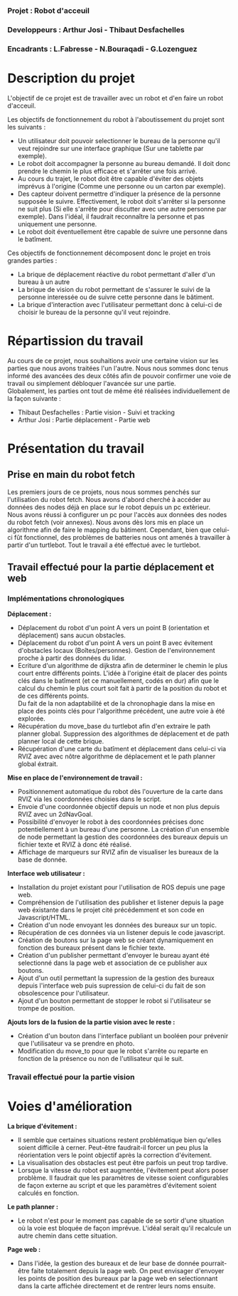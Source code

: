 ### Projet : Robot d'acceuil 

### Developpeurs : Arthur Josi - Thibaut Desfachelles 

### Encadrants : L.Fabresse - N.Bouraqadi - G.Lozenguez

Description du projet
==
L'objectif de ce projet est de travailler avec un robot et d'en faire un robot d'acceuil.  

Les objectifs de fonctionnement du robot à l'aboutissement du projet sont les suivants :  

- Un utilisateur doit pouvoir selectionner le bureau de la personne qu'il veut rejoindre sur une interface graphique (Sur une tablette par exemple).  
- Le robot doit accompagner la personne au bureau demandé. Il doit donc prendre le chemin le plus efficace et s'arrêter une fois arrivé.  
- Au cours du trajet, le robot doit être capable d'éviter des objets imprévus à l'origine (Comme une personne ou un carton par exemple).  
- Des capteur doivent permettre d'indiquer la présence de la personne supposée le suivre. Effectivement, le robot doit s'arrêter si la personne ne suit plus (Si elle s'arrête pour discutter avec une autre personne par exemple). Dans l'idéal, il faudrait reconnaître la personne et pas uniquement une personne.  
- Le robot doit éventuellement être capable de suivre une personne dans le batîment.  

Ces objectifs de fonctionnement décomposent donc le projet en trois grandes parties :  

- La brique de déplacement réactive du robot permettant d'aller d'un bureau à un autre  
- La brique de vision du robot permettant de s'assurer le suivi de la personne interessée ou de suivre cette personne dans le bâtiment.  
- La brique d'interaction avec l'utilisateur permettant donc à celui-ci de choisir le bureau de la personne qu'il veut rejoindre.  

Répartission du travail
==
Au cours de ce projet, nous souhaitions avoir une certaine vision sur les parties que nous avons traitées l'un l'autre. Nous nous sommes donc tenus informé des avancées des deux côtés afin de pouvoir confirmer une voie de travail ou simplement débloquer l'avancée sur une partie.  
Globalement, les parties ont tout de même été réalisées individuellement de la façon suivante :  
- Thibaut Desfachelles : Partie vision - Suivi et tracking  
- Arthur Josi : Partie déplacement - Partie web  

Présentation du travail
==

## Prise en main du robot fetch 

Les premiers jours de ce projets, nous nous sommes penchés sur l'utilisation du robot fetch. Nous avons d'abord cherché à accéder au données des nodes déjà en place sur le robot depuis un pc extèrieur.  
Nous avons réussi à configurer un pc pour l'accès aux données des nodes du robot fetch (voir annexes).
Nous avons dès lors mis en place un algorithme afin de faire le mapping du bâtiment. Cependant, bien que celui-ci fût fonctionnel, des problèmes de batteries nous ont amenés à travailler à partir d'un turtlebot. Tout le travail a été effectué avec le turtlebot.  

## Travail effectué pour la partie déplacement et web 

### Implémentations chronologiques    

**Déplacement :**  
- Déplacement du robot d'un point A vers un point B (orientation et déplacement) sans aucun obstacles.
- Déplacement du robot d'un point A vers un point B avec évitement d'obstacles locaux (Boîtes/personnes). Gestion de l'environnement proche à partir des données du lidar.  
- Ecriture d'un algorithme de dijkstra afin de determiner le chemin le plus court entre différents points. L'idée à l'origine était de placer des points clés dans le batîment (et ce manuellement, codés en dur) afin que le calcul du chemin le plus court soit fait à partir de la position du robot et de ces différents points.  
Du fait de la non adaptabilité et de la chronophagie dans la mise en place des points clés pour l'algorithme précédent, une autre voie à été explorée.  
- Récupération du move_base du turtlebot afin d'en extraire le path planner global. Suppression des algorithmes de déplacement et de path planner local de cette brique.  
- Récupération d'une carte du batîment et déplacement dans celui-ci via RVIZ avec avec nôtre algorithme de déplacement et le path planner global éxtrait.  

**Mise en place de l'environnement de travail :**  
- Positionnement automatique du robot dès l'ouverture de la carte dans RVIZ via les coordonnées choisies dans le script.  
- Envoie d'une coordonnée objectif depuis un node et non plus depuis RVIZ avec un 2dNavGoal. 
- Possibilité d'envoyer le robot à des coordonnées précises donc potentiellement à un bureau d'une personne. La création d'un ensemble de node permettant la gestion des coordonnées des bureaux depuis un fichier texte et RVIZ à donc été réalisé.
- Affichage de marqueurs sur RVIZ afin de visualiser les bureaux de la base de donnée. 

**Interface web utilisateur :**  
- Installation du projet existant pour l'utilisation de ROS depuis une page web.  
- Compréhension de l'utilisation des publisher et listener depuis la page web éxistante dans le projet cité précédemment et son code en Javascript/HTML.  
- Création d'un node envoyant les données des bureaux sur un topic.  
- Récupération de ces données via un listener depuis le code javascript.  
- Création de boutons sur la page web se créant dynamiquement en fonction des bureaux présent dans le fichier texte.  
- Création d'un publisher permettant d'envoyer le bureau ayant été selectionné dans la page web et association de ce publisher aux boutons.  
- Ajout d'un outil permettant la supression de la gestion des bureaux depuis l'interface web puis supression de celui-ci du fait de son obsolescence pour l'utilisateur.  
- Ajout d'un bouton permettant de stopper le robot si l'utilisateur se trompe de position.  

**Ajouts lors de la fusion de la partie vision avec le reste :**
- Création d'un bouton dans l'interface publiant un booléen pour prévenir que l'utilisateur va se prendre en photo.
- Modification du move_to pour que le robot s'arrête ou reparte en fonction de la présence ou non de l'utilisateur qui le suit.

### Travail effectué pour la partie vision

Voies d'amélioration
==

**La brique d'évitement :**   
- Il semble que certaines situations restent problématique bien qu'elles soient difficile à cerner. Peut-être faudrait-il forcer un peu plus la réorientation vers le point objectif après la correction d'évitement.  
- La visualisation des obstacles est peut être parfois un peut trop tardive.  
- Lorsque la vitesse du robot est augmentée, l'évitement peut alors poser problème. Il faudrait que les paramètres de vitesse soient configurables de façon externe au script et que les paramètres d'évitement soient calculés en fonction.  

**Le path planner :**  
- Le robot n'est pour le moment pas capable de se sortir d'une situation où la voie est bloquée de façon imprévue. L'idéal serait qu'il recalcule un autre chemin dans cette situation.  

**Page web :**  
- Dans l'idée, la gestion des bureaux et de leur base de donnée pourrait-être faite totalement depuis la page web. On peut envisager d'envoyer les points de position des bureaux par la page web en selectionnant dans la carte affichée directement et de rentrer leurs noms ensuite.



